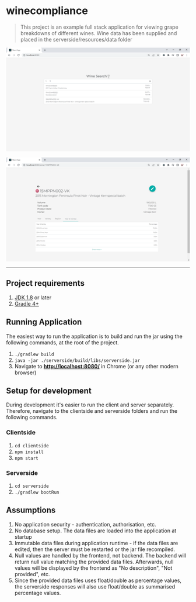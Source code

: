 # winecompliance

> This project is an example full stack application for viewing grape breakdowns of different wines. Wine data has been supplied and placed in the serverside/resources/data folder


![SearchPage](documentation/screenshots/SearchPage.PNG?raw=true "Search Page")

![DetailsPage](documentation/screenshots/DetailsPage.PNG?raw=true "Details Page")

---

## Project requirements
1. [JDK 1.8](https://www.oracle.com/java/technologies/downloads/) or later
2. [Gradle 4+](https://gradle.org/install/)

## Running Application
The easiest way to run the application is to build and run the jar using the following commands, at the root of the project. 
1. `./gradlew build`
2. `java -jar ./serverside/build/libs/serverside.jar`
3. Navigate to [**http://localhost:8080/**](http://localhost:8080/) in Chrome (or any other modern browser)

## Setup for development
During development it's easier to run the client and server separately. Therefore, navigate to the clientside and serverside folders and run the following commands. 

### Clientside
1. `cd clientside`
2. `npm install`
3. `npm start`

### Serverside
1. `cd serverside`
2. `./gradlew bootRun`

## Assumptions
1. No application security - authentication, authorisation, etc. 
2. No database setup. The data files are loaded into the application at startup
3. Immutable data files during application runtime - if the data files are edited, then the server must be restarted or the jar file recompiled. 
4. Null values are handled by the frontend, not backend. The backend will return null value matching the provided data files. Afterwards, null values will be displayed by the frontend as "No description", "Not provided", etc.  
5. Since the provided data files uses float/double as percentage values, the serverside responses will also use float/double as summarised percentage values. 



